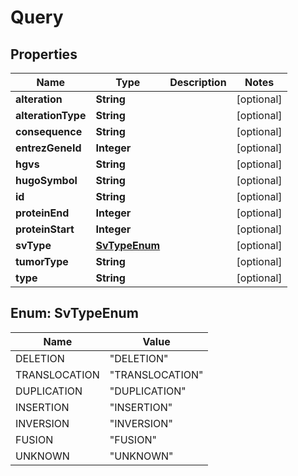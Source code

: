 
# Query

## Properties
Name | Type | Description | Notes
------------ | ------------- | ------------- | -------------
**alteration** | **String** |  |  [optional]
**alterationType** | **String** |  |  [optional]
**consequence** | **String** |  |  [optional]
**entrezGeneId** | **Integer** |  |  [optional]
**hgvs** | **String** |  |  [optional]
**hugoSymbol** | **String** |  |  [optional]
**id** | **String** |  |  [optional]
**proteinEnd** | **Integer** |  |  [optional]
**proteinStart** | **Integer** |  |  [optional]
**svType** | [**SvTypeEnum**](#SvTypeEnum) |  |  [optional]
**tumorType** | **String** |  |  [optional]
**type** | **String** |  |  [optional]


<a name="SvTypeEnum"></a>
## Enum: SvTypeEnum
Name | Value
---- | -----
DELETION | &quot;DELETION&quot;
TRANSLOCATION | &quot;TRANSLOCATION&quot;
DUPLICATION | &quot;DUPLICATION&quot;
INSERTION | &quot;INSERTION&quot;
INVERSION | &quot;INVERSION&quot;
FUSION | &quot;FUSION&quot;
UNKNOWN | &quot;UNKNOWN&quot;



